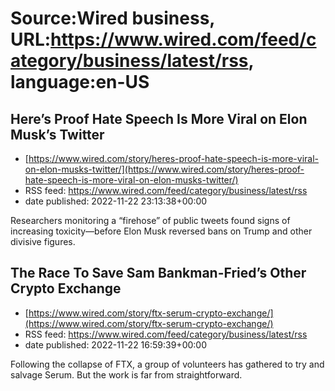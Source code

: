 # Source:Wired business, URL:https://www.wired.com/feed/category/business/latest/rss, language:en-US

## Here’s Proof Hate Speech Is More Viral on Elon Musk’s Twitter
 - [https://www.wired.com/story/heres-proof-hate-speech-is-more-viral-on-elon-musks-twitter/](https://www.wired.com/story/heres-proof-hate-speech-is-more-viral-on-elon-musks-twitter/)
 - RSS feed: https://www.wired.com/feed/category/business/latest/rss
 - date published: 2022-11-22 23:13:38+00:00

Researchers monitoring a “firehose” of public tweets found signs of increasing toxicity—before Elon Musk reversed bans on Trump and other divisive figures.

## The Race To Save Sam Bankman-Fried’s Other Crypto Exchange
 - [https://www.wired.com/story/ftx-serum-crypto-exchange/](https://www.wired.com/story/ftx-serum-crypto-exchange/)
 - RSS feed: https://www.wired.com/feed/category/business/latest/rss
 - date published: 2022-11-22 16:59:39+00:00

Following the collapse of FTX, a group of volunteers has gathered to try and salvage Serum. But the work is far from straightforward.

